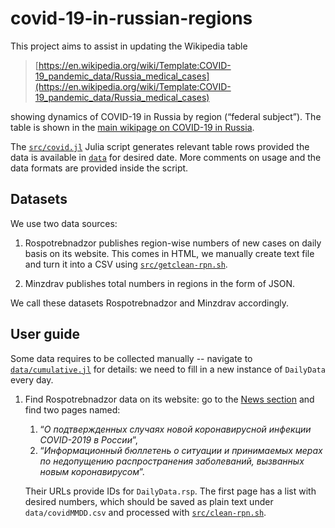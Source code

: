 # covid-19-in-russian-regions

This project aims to assist in updating the Wikipedia table

> [https://en.wikipedia.org/wiki/Template:COVID-19_pandemic_data/Russia_medical_cases](https://en.wikipedia.org/wiki/Template:COVID-19_pandemic_data/Russia_medical_cases)

showing dynamics of COVID-19 in Russia by region (“federal subject”).
The table is shown in the [main wikipage on COVID-19 in Russia](https://en.wikipedia.org/wiki/COVID-19_pandemic_in_Russia).

The [`src/covid.jl`](src/covid.jl) Julia script generates relevant table rows
provided the data is available in [`data`](data) for desired date.
More comments on usage and the data formats are provided inside the script.


## Datasets

We use two data sources:

1. Rospotrebnadzor publishes region-wise numbers of new cases on daily basis
     on its website. This comes in HTML, we manually create text file
     and turn it into a CSV using [`src/getclean-rpn.sh`](src/getclean-rpn.sh).

2. Minzdrav publishes total numbers in regions in the form of JSON.

We call these datasets Rospotrebnadzor and Minzdrav accordingly. 


## User guide

Some data requires to be collected manually -- navigate to
[`data/cumulative.jl`](data/cumulative.jl) for details: we need to
fill in a new instance of `DailyData` every day.

1. Find Rospotrebnadzor data on its website: go to the 
    [News section](https://rospotrebnadzor.ru/about/info/news/)
    and find two pages named:
    
    1.  “_О подтвержденных случаях новой коронавирусной инфекции COVID-2019 в России_”,
    2.  “_Информационный бюллетень о ситуации и принимаемых мерах по недопущению распространения заболеваний, вызванных новым коронавирусом_”.
    
    Their URLs provide IDs for `DailyData.rsp`. The first page 
    has a list with desired numbers, which should be saved as plain text
    under `data/covidMMDD.csv`
    and processed with [`src/clean-rpn.sh`](src/clean-rpn.sh).
